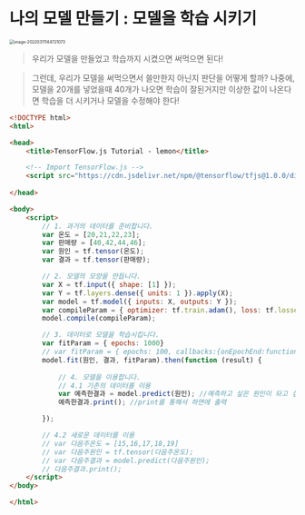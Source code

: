 # 나의 모델 만들기 : 모델을 학습 시키기

<img src="/Users/hoony/Library/Application Support/typora-user-images/image-20220311144721073.png" alt="image-20220311144721073" style="zoom:50%;" />

> 우리가 모델을 만들었고 학습까지 시켰으면 써먹으면 된다!

> 그런데, 우리가 모델을 써먹으면서 쓸만한지 아닌지 판단을 어떻게 할까?
> 나중에, 모델을 20개를 넣었을때 40개가 나오면 학습이 잘된거지만 이상한 값이 나온다면 학습을 더 시키거나 모델을 수정해야 한다!



```html
<!DOCTYPE html>
<html>

<head>
    <title>TensorFlow.js Tutorial - lemon</title>

    <!-- Import TensorFlow.js -->
    <script src="https://cdn.jsdelivr.net/npm/@tensorflow/tfjs@1.0.0/dist/tf.min.js"></script>
    
</head>

<body>
    <script>
        // 1. 과거의 데이터를 준비합니다. 
        var 온도 = [20,21,22,23];
        var 판매량 = [40,42,44,46];
        var 원인 = tf.tensor(온도);
        var 결과 = tf.tensor(판매량);

        // 2. 모델의 모양을 만듭니다. 
        var X = tf.input({ shape: [1] });
        var Y = tf.layers.dense({ units: 1 }).apply(X);
        var model = tf.model({ inputs: X, outputs: Y });
        var compileParam = { optimizer: tf.train.adam(), loss: tf.losses.meanSquaredError }
        model.compile(compileParam);

        // 3. 데이터로 모델을 학습시킵니다. 
        var fitParam = { epochs: 1000} 
        // var fitParam = { epochs: 100, callbacks:{onEpochEnd:function(epoch, logs){console.log('epoch', epoch, logs);}}} // loss 추가 예제
        model.fit(원인, 결과, fitParam).then(function (result) {
            
            // 4. 모델을 이용합니다. 
            // 4.1 기존의 데이터를 이용
            var 예측한결과 = model.predict(원인); //예측하고 싶은 원인이 돠고 싶은 데이터 입력
            예측한결과.print(); //print를 통해서 하면에 출력

        });  

        // 4.2 새로운 데이터를 이용
        // var 다음주온도 = [15,16,17,18,19]
        // var 다음주원인 = tf.tensor(다음주온도);
        // var 다음주결과 = model.predict(다음주원인);
        // 다음주결과.print();
    </script>
</body>

</html>
```

